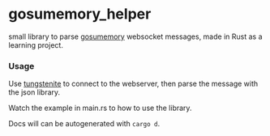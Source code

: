 # gosumemory_helper

small library to parse [gosumemory](https://github.com/l3lackShark/gosumemory) websocket messages, made in Rust as a learning project.

### Usage

Use [tungstenite](https://docs.rs/crate/tungstenite/0.18.0) to connect to the webserver, then parse the message with the json library.

Watch the example in main.rs to how to use the library.

Docs will can be autogenerated with `cargo d`.